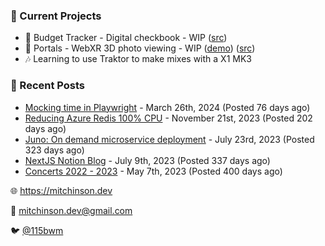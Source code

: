 ### 📌 Current Projects
- 💸 Budget Tracker - Digital checkbook - WIP ([src](https://github.com/bmitchinson/budget-entry))
- 📸 Portals - WebXR 3D photo viewing - WIP ([demo](https://portals.mitchinson.dev/)) ([src](https://github.com/bmitchinson/vr-jpg-viewer-webxr))
- 🎶 Learning to use Traktor to make mixes with a X1 MK3

### 📝 Recent Posts

- [Mocking time in Playwright](https://blog.mitchinson.dev/playwright-mock-time) - March 26th, 2024 (Posted 76 days ago)
- [Reducing Azure Redis 100% CPU](https://blog.mitchinson.dev/redis-cpu) - November 21st, 2023 (Posted 202 days ago)
- [Juno: On demand microservice deployment](https://blog.mitchinson.dev/juno) - July 23rd, 2023 (Posted 323 days ago)
- [NextJS Notion Blog](https://blog.mitchinson.dev/blog-2023) - July 9th, 2023 (Posted 337 days ago)
- [Concerts 2022 - 2023](https://blog.mitchinson.dev/concerts-2023) - May 7th, 2023 (Posted 400 days ago)

🌐 https://mitchinson.dev

💌 mitchinson.dev@gmail.com

🐦 [@115bwm](https://twitter.com/115bwm)